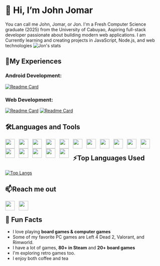 # 👋 Hi, I’m John Jomar
You can call me John, Jomar, or Jon. I'm a Fresh Computer Science graduate (2025) from the University of Cabuyao, Aspiring full-stack developer passionate about building modern web applications. I am Currently learning and creating projects in JavaScript, Node.js, and web technologies
![Jon's stats](https://github-readme-stats.vercel.app/api?username=DJohnJomar&show_icons=true&theme=highcontrast)

## 📂My Experiences
### Android Development:
[![Readme Card](https://github-readme-stats.vercel.app/api/pin/?username=DJohnJomar&repo=CondiPlant&theme=highcontrast)](https://github.com/DJohnJomar/Web-Portfolio)

### Web Development:
[![Readme Card](https://github-readme-stats.vercel.app/api/pin/?username=DJohnJomar&repo=Left-4-Dead-2-Mini-Wiki&theme=highcontrast)](https://github.com/DJohnJomar/Left-4-Dead-2-Mini-Wiki)
[![Readme Card](https://github-readme-stats.vercel.app/api/pin/?username=DJohnJomar&repo=Web-Portfolio&theme=highcontrast)](https://github.com/DJohnJomar/Web-Portfolio)
<!-- ## 💞️ I’m looking to collaborate on ... --->


## 🛠️Languages and Tools
<img align="left" width="30px" style="padding-right:10px;" src="https://cdn.jsdelivr.net/gh/devicons/devicon@latest/icons/java/java-original.svg"/>
<img align="left" width="30px" style="padding-right:10px;" src="https://cdn.jsdelivr.net/gh/devicons/devicon@latest/icons/javascript/javascript-original.svg"/>
<img align="left" width="30px" style="padding-right:10px;" src="https://cdn.jsdelivr.net/gh/devicons/devicon@latest/icons/html5/html5-original.svg"/>
<img align="left" width="30px" style="padding-right:10px;" src="https://cdn.jsdelivr.net/gh/devicons/devicon@latest/icons/css3/css3-original.svg"/>
<img align="left" width="30px" style="padding-right:10px;" src="https://cdn.jsdelivr.net/gh/devicons/devicon@latest/icons/python/python-original.svg"/>
<img align="left" width="30px" style="padding-right:10px;" src="https://cdn.jsdelivr.net/gh/devicons/devicon@latest/icons/azuresqldatabase/azuresqldatabase-original.svg"/>
<img align="left" width="30px" style="padding-right:10px;" src="https://cdn.jsdelivr.net/gh/devicons/devicon@latest/icons/mysql/mysql-original.svg"/>
<img align="left" width="30px" style="padding-right:10px;" src="https://cdn.jsdelivr.net/gh/devicons/devicon@latest/icons/express/express-original-wordmark.svg"/>
<img align="left" width="30px" style="padding-right:10px;" src="https://cdn.jsdelivr.net/gh/devicons/devicon@latest/icons/nodejs/nodejs-plain-wordmark.svg"/>
<img align="left" width="30px" style="padding-right:10px;" src="https://cdn.jsdelivr.net/gh/devicons/devicon@latest/icons/nodemon/nodemon-original.svg"/>
<img align="left" width="30px" style="padding-right:10px;" src="https://cdn.jsdelivr.net/gh/devicons/devicon@latest/icons/npm/npm-original.svg"/>
<img align="left" width="30px" style="padding-right:10px;" src="https://cdn.jsdelivr.net/gh/devicons/devicon@latest/icons/mongodb/mongodb-original.svg"/>
<img align="left" width="30px" style="padding-right:10px;" src="https://cdn.jsdelivr.net/gh/devicons/devicon@latest/icons/mongoose/mongoose-original-wordmark.svg"/>
<img align="left" width="30px" style="padding-right:10px;" src="https://cdn.jsdelivr.net/gh/devicons/devicon@latest/icons/figma/figma-original.svg"/>
<img align="left" width="30px" style="padding-right:10px;" src="https://cdn.jsdelivr.net/gh/devicons/devicon@latest/icons/git/git-original.svg"/>
<img align="left" width="30px" style="padding-right:10px;" src="https://cdn.jsdelivr.net/gh/devicons/devicon@latest/icons/github/github-original.svg"/><br>

## ⚡Top Languages Used
[![Top Langs](https://github-readme-stats.vercel.app/api/top-langs/?username=DJohnJomar&layout=compact)](https://github.com/anuraghazra/github-readme-stats)



## 📫Reach me out
[<img align="left" width="30px" style="padding-right:10px;" src="https://cdn.jsdelivr.net/gh/devicons/devicon@latest/icons/facebook/facebook-original.svg"/>](https://www.facebook.com/J0hnjomar)

[<img align="left" width="30px" style="padding-right:10px;" src="https://cdn.jsdelivr.net/gh/devicons/devicon@latest/icons/linkedin/linkedin-original.svg"/>](https://www.linkedin.com/in/john-jomar-dimaunahan-a406822b9/) <br>

## 🎲 Fun Facts
- I love playing **board games & computer games**
- Some of my favorite PC games are Left 4 Dead 2, Valorant, and Rimworld.
- I have a lot of games, **80+ in Steam** and **20+ board games**
- I'm exploring retro games too.
- I enjoy both coffee and tea  

<!---
DJohnJomar/DJohnJomar is a ✨ special ✨ repository because its `README.md` (this file) appears on your GitHub profile.
You can click the Preview link to take a look at your changes.
--->
